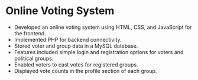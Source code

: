 # Online Voting System
* Developed an online voting system using HTML, CSS, and JavaScript for the frontend.
* Implemented PHP for backend connectivity.
* Stored voter and group data in a MySQL database.
* Features included simple login and registration options for voters and political groups.
* Enabled voters to cast votes for registered groups.
* Displayed vote counts in the profile section of each group.
